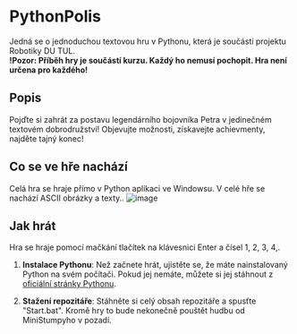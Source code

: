 # PythonPolis

Jedná se o jednoduchou textovou hru v Pythonu, která je součástí projektu Robotiky DU TUL. <br>
**!Pozor: Příběh hry je součástí kurzu. Každý ho nemusí pochopit. Hra není určena pro každého!**
## Popis
Pojďte si zahrát za postavu legendárního bojovníka Petra v jedinečném textovém dobrodružství! Objevujte možnosti, získavejte achievmenty, najděte tajný konec!

## Co se ve hře nachází
Celá hra se hraje přímo v Python aplikaci ve Windowsu. V celé hře se nachází ASCII obrázky a texty.. 
![image](https://github.com/LostJoZi/PythonPolis/assets/107387653/f191f0df-cc4e-4253-af02-c920a44f9a10)


## Jak hrát
Hra se hraje pomocí mačkání tlačítek na klávesnici Enter a čísel 1, 2, 3, 4,. 

1. **Instalace Pythonu**: Než začnete hrát, ujistěte se, že máte nainstalovaný Python na svém počítači. Pokud jej nemáte, můžete si jej stáhnout z [oficiální stránky Pythonu](https://www.python.org/).

2. **Stažení repozitáře**: Stáhněte si celý obsah repozitáře a spusťte "Start.bat". Kromě hry to bude nekonečně pouštět hudbu od MiniStumpyho v pozadí.
